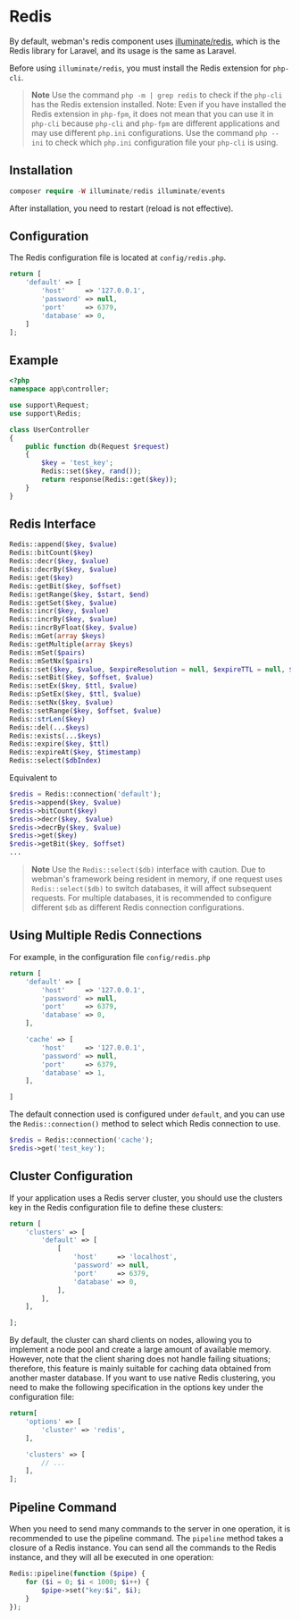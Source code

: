# Redis

By default, webman's redis component uses [illuminate/redis](https://github.com/illuminate/redis), which is the Redis library for Laravel, and its usage is the same as Laravel.

Before using `illuminate/redis`, you must install the Redis extension for `php-cli`.

> **Note**
> Use the command `php -m | grep redis` to check if the `php-cli` has the Redis extension installed. Note: Even if you have installed the Redis extension in `php-fpm`, it does not mean that you can use it in `php-cli` because `php-cli` and `php-fpm` are different applications and may use different `php.ini` configurations. Use the command `php --ini` to check which `php.ini` configuration file your `php-cli` is using.

## Installation

```php
composer require -W illuminate/redis illuminate/events
```

After installation, you need to restart (reload is not effective).


## Configuration
The Redis configuration file is located at `config/redis.php`.
```php
return [
    'default' => [
        'host'     => '127.0.0.1',
        'password' => null,
        'port'     => 6379,
        'database' => 0,
    ]
];
```

## Example
```php
<?php
namespace app\controller;

use support\Request;
use support\Redis;

class UserController
{
    public function db(Request $request)
    {
        $key = 'test_key';
        Redis::set($key, rand());
        return response(Redis::get($key));
    }
}
```

## Redis Interface
```php
Redis::append($key, $value)
Redis::bitCount($key)
Redis::decr($key, $value)
Redis::decrBy($key, $value)
Redis::get($key)
Redis::getBit($key, $offset)
Redis::getRange($key, $start, $end)
Redis::getSet($key, $value)
Redis::incr($key, $value)
Redis::incrBy($key, $value)
Redis::incrByFloat($key, $value)
Redis::mGet(array $keys)
Redis::getMultiple(array $keys)
Redis::mSet($pairs)
Redis::mSetNx($pairs)
Redis::set($key, $value, $expireResolution = null, $expireTTL = null, $flag = null)
Redis::setBit($key, $offset, $value)
Redis::setEx($key, $ttl, $value)
Redis::pSetEx($key, $ttl, $value)
Redis::setNx($key, $value)
Redis::setRange($key, $offset, $value)
Redis::strLen($key)
Redis::del(...$keys)
Redis::exists(...$keys)
Redis::expire($key, $ttl)
Redis::expireAt($key, $timestamp)
Redis::select($dbIndex)
```
Equivalent to
```php
$redis = Redis::connection('default');
$redis->append($key, $value)
$redis->bitCount($key)
$redis->decr($key, $value)
$redis->decrBy($key, $value)
$redis->get($key)
$redis->getBit($key, $offset)
...
```

> **Note**
> Use the `Redis::select($db)` interface with caution. Due to webman's framework being resident in memory, if one request uses `Redis::select($db)` to switch databases, it will affect subsequent requests. For multiple databases, it is recommended to configure different `$db` as different Redis connection configurations.

## Using Multiple Redis Connections
For example, in the configuration file `config/redis.php`
```php
return [
    'default' => [
        'host'     => '127.0.0.1',
        'password' => null,
        'port'     => 6379,
        'database' => 0,
    ],

    'cache' => [
        'host'     => '127.0.0.1',
        'password' => null,
        'port'     => 6379,
        'database' => 1,
    ],

]
```
The default connection used is configured under `default`, and you can use the `Redis::connection()` method to select which Redis connection to use.
```php
$redis = Redis::connection('cache');
$redis->get('test_key');
```

## Cluster Configuration
If your application uses a Redis server cluster, you should use the clusters key in the Redis configuration file to define these clusters:
```php
return [
    'clusters' => [
        'default' => [
            [
                'host'     => 'localhost',
                'password' => null,
                'port'     => 6379,
                'database' => 0,
            ],
        ],
    ],

];
```

By default, the cluster can shard clients on nodes, allowing you to implement a node pool and create a large amount of available memory. However, note that the client sharing does not handle failing situations; therefore, this feature is mainly suitable for caching data obtained from another master database. If you want to use native Redis clustering, you need to make the following specification in the options key under the configuration file:

```php
return[
    'options' => [
        'cluster' => 'redis',
    ],

    'clusters' => [
        // ...
    ],
];
```

## Pipeline Command
When you need to send many commands to the server in one operation, it is recommended to use the pipeline command. The `pipeline` method takes a closure of a Redis instance. You can send all the commands to the Redis instance, and they will all be executed in one operation:
```php
Redis::pipeline(function ($pipe) {
    for ($i = 0; $i < 1000; $i++) {
        $pipe->set("key:$i", $i);
    }
});
```